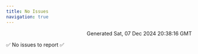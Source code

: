 ```yaml
---
title: No Issues
navigation: true
---
```


<p style="text-align:right;color:#cccs">
Generated Sat, 07 Dec 2024 20:38:16 GMT
</p>
<p>✅ No issues to report ✅</p>



